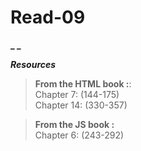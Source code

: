 



# Read-09

**_ _**



**_Resources_**

>**From the HTML book :**:  
>Chapter 7:  (144-175)  
>Chapter 14:  (330-357)  

>**From the JS book :**  
>Chapter 6: (243-292)  
